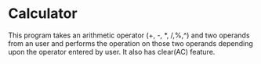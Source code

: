 # Calculator
This program takes an arithmetic operator (+, -, *, /,%,^) and two operands from an user and performs the operation on those two operands depending upon the operator entered by user. It also has clear(AC) feature.
